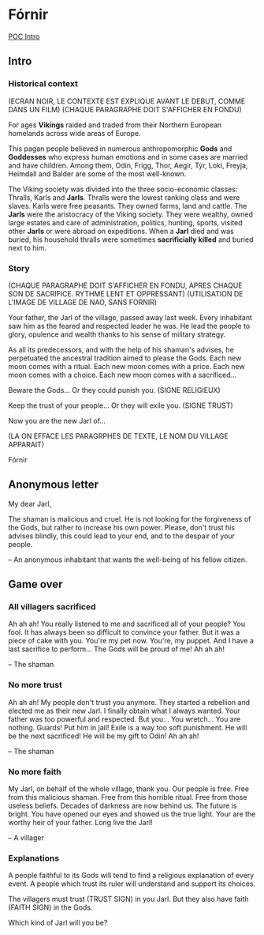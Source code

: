 
# Fórnir

[POC Intro](https://docs.google.com/presentation/d/1ZCkr0u8ynyOgFx9D4Ac0lVG54liEUE9tqDai44rtQng/edit#slide=id.g462a640950_1_12)

## Intro

### Historical context

(ECRAN NOIR, LE CONTEXTE EST EXPLIQUE AVANT LE DEBUT, COMME DANS UN FILM)
(CHAQUE PARAGRAPHE DOIT S'AFFICHER EN FONDU)

For ages **Vikings** raided and traded from their Northern European homelands across wide areas of Europe.

This pagan people believed in numerous anthropomorphic **Gods** and **Goddesses** who express human emotions and in some cases are married and have children.  Among them, Odin, Frigg, Thor, Aegir, Týr, Loki, Freyja, Heimdall and Balder are some of the most well-known.

The Viking society was divided into the three socio-economic classes: Thralls, Karls and **Jarls**. Thralls were the lowest ranking class and were slaves. Karls were free peasants. They owned farms, land and cattle. The **Jarls** were the aristocracy of the Viking society. They were wealthy, owned large estates and care of administration, politics, hunting, sports, visited other **Jarls** or were abroad on expeditions. When a **Jarl** died and was buried, his household thralls were sometimes **sacrificially killed** and buried next to him.

### Story

(CHAQUE PARAGRAPHE DOIT S'AFFICHER EN FONDU, APRES CHAQUE SON DE SACRIFICE. RYTHME LENT ET OPPRESSANT)
(UTILISATION DE L'IMAGE DE VILLAGE DE NAO, SANS FORNIR)

Your father, the Jarl of the village, passed away last week. Every inhabitant saw him as the feared and respected leader he was. He lead the people to glory, opulence and wealth thanks to his sense of military strategy.

As all its predecessors, and with the help of his shaman's advises, he perpetuated the ancestral tradition aimed to please the Gods. Each new moon comes with a ritual. Each new moon comes with a price. Each new moon comes with a choice. Each new moon comes with a sacrificed...

Beware the Gods... Or they could punish you. (SIGNE RELIGIEUX)

Keep the trust of your people... Or they will exile you. (SIGNE TRUST)

Now you are the new Jarl of...

(LA ON EFFACE LES PARAGRPHES DE TEXTE, LE NOM DU VILLAGE APPARAIT)

Fórnir

## Anonymous letter

My dear Jarl,

The shaman is malicious and cruel. He is not looking for the forgiveness of the Gods, but rather to increase his own power. Please, don't trust his advises blindly, this could lead to your end, and to the despair of your people.

– An anonymous inhabitant that wants the well-being of his fellow citizen.

## Game over

### All villagers sacrificed

Ah ah ah! You really listened to me and sacrificed all of your people? You fool. It has always been so difficult to convince your father. But it was a piece of cake with you. You're my pet now. You're, my puppet. And I have a last sacrifice to perform... The Gods will be proud of me! Ah ah ah!

– The shaman

### No more trust

Ah ah ah! My people don't trust you anymore. They started a rebellion and elected me as their new Jarl. I finally obtain what I always wanted. Your father was too powerful and respected. But you... You wretch... You are nothing. Guards! Put him in jail! Exile is a way too soft punishment. He will be the next sacrificed! He will be my gift to Odin! Ah ah ah!

– The shaman

### No more faith

My Jarl, on behalf of the whole village, thank you. Our people is free. Free from this malicious shaman. Free from this horrible ritual. Free from those useless beliefs. Decades of darkness are now behind us. The future is bright. You have opened our eyes and showed us the true light. Your are the worthy heir of your father. Long live the Jarl!

– A villager

### Explanations

A people faithful to its Gods will tend to find a religious explanation of every event. A people which trust its ruler will understand and support its choices.

The villagers must trust (TRUST SIGN) in you Jarl. But they also have faith (FAITH SIGN) in the Gods.

Which kind of Jarl will you be?
